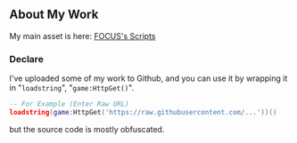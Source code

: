 ## About My Work
My main asset is here: [FOCUS's Scripts](https://github.com/Focuslol666/RbxScripts/tree/main/DOORS/MyScript)
### Declare
I've uploaded some of my work to Github, and you can use it by wrapping it in "`loadstring`", "`game:HttpGet()`".
```lua
-- For Example (Enter Raw URL)
loadstring(game:HttpGet('https://raw.githubusercontent.com/...'))()
```
but the source code is mostly obfuscated.
